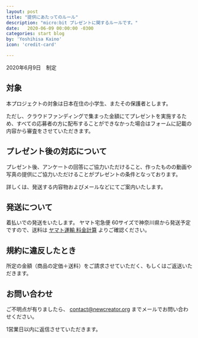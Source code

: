```yaml
---
layout: post
title: "提供にあたってのルール"
description: "micro:bit プレゼントに関するルールです。"
date:   2020-06-09 00:00:00 -0300
categories: start blog
by: 'Yoshihisa Kaino'
icon: 'credit-card'

---
```


2020年6月9日　制定

## 対象

本プロジェクトの対象は日本在住の小学生、またその保護者とします。

ただし、クラウドファンディングで集まった金額にてプレゼントを実施するため、すべての応募者の方に配布することができなかった場合はフォームに記載の内容から審査をさせていただきます。
<br>

## プレゼント後の対応について

プレゼント後、アンケートの回答にご協力いただけること、作ったものの動画や写真の提供にご協力いただけることがプレゼントの条件となっております。

詳しくは、発送する内容物およびメールなどにてご案内いたします。
<br>

## 発送について

着払いでの発送をいたします。
ヤマト宅急便 60サイズで神奈川県から発送予定ですので、送料は [ヤマト運輸 料金計算](http://www.kuronekoyamato.co.jp/ytc/search/payment/simulation.html?service=TK) よりご確認ください。
<br>

## 規約に違反したとき

所定の金額（商品の定価＋送料）をご請求させていただく、もしくはご返送いただきます。
<br>

## お問い合わせ

ご不明点が有りましたら、 contact@newcreator.org までメールでお問い合わせください。

1営業日以内に返信させていただきます。
<br>
